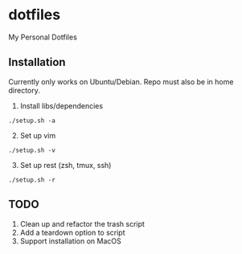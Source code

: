 # dotfiles

My Personal Dotfiles

## Installation

Currently only works on Ubuntu/Debian. Repo must also be in home directory.

1. Install libs/dependencies

`./setup.sh -a`

2. Set up vim

`./setup.sh -v`

3. Set up rest (zsh, tmux, ssh)

`./setup.sh -r`

## TODO

1. Clean up and refactor the trash script
2. Add a teardown option to script
3. Support installation on MacOS
